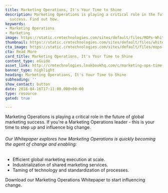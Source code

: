 ```yaml
---
title: Marketing Operations, It's Your Time to Shine
description: Marketing Operations is playing a critical role in the future of global  marketing
  success. Find out how.
keywords:
- Marketing Operations
- Marketing
image: https://static.crmtechnologies.com/sites/default/files/MOPs-Whitepaper-LP.jpg
thumbnail: https://static.crmtechnologies.com/sites/default/files/whitepaper-exc-hub_0.png
cta_image: https://static.crmtechnologies.com/sites/default/files/mops-whitepaper-thumb_0.png
cta: Read More
card_title: Marketing Operations, It's Your Time to Shine
content_type: eGuide
asset_link: http://crmtechnologies.lookbookhq.com/c/marketing-ops-time-to-shine?x=Pylp84
banner_type: highlight
heading: Marketing Operations, It's Your Time to Shine
subheading: ''
show_contact: button
date: 2018-04-16T17:11:00.000+00:00
type: resource
gated: true

---
```

Marketing Operations is playing a critical role in the future of global  marketing success. If you're a Marketing Operations leader - this is your time to step up and influence big change.

###### Our Whitepaper explores how Marketing Operations is quickly becoming the agent of change and enabling:

* Efficient global marketing execution at scale.
* Industrialization of shared marketing services.
* Taming of technology and standardization of processes.

Download our Marketing Operations Whitepaper to start influencing change.